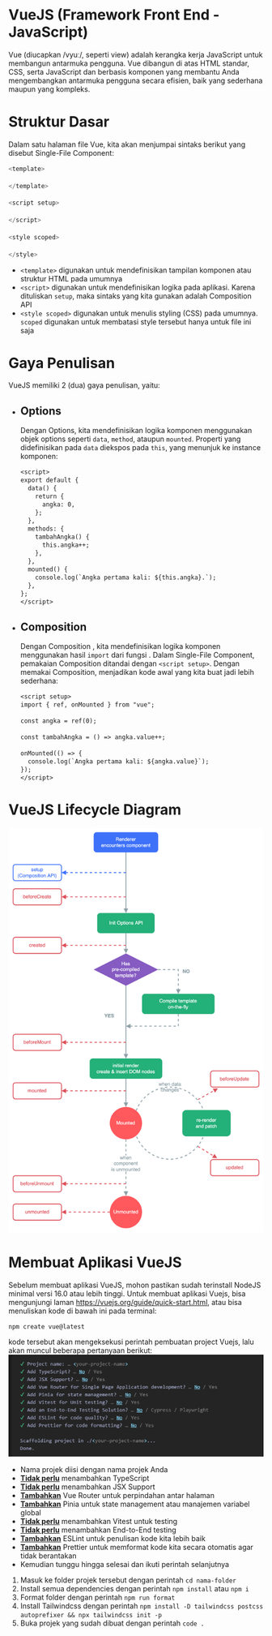 # VueJS (Framework Front End - JavaScript)

Vue (diucapkan /vyuː/, seperti view) adalah kerangka kerja JavaScript untuk membangun antarmuka pengguna. Vue dibangun di atas HTML standar, CSS, serta JavaScript dan berbasis komponen yang membantu Anda mengembangkan antarmuka pengguna secara efisien, baik yang sederhana maupun yang kompleks.

# Struktur Dasar

Dalam satu halaman file Vue, kita akan menjumpai sintaks berikut yang disebut Single-File Component:

```js
<template>

</template>

<script setup>

</script>

<style scoped>

</style>
```

- `<template>` digunakan untuk mendefinisikan tampilan komponen atau struktur HTML pada umumnya
- `<script>` digunakan untuk mendefinisikan logika pada aplikasi. Karena dituliskan `setup`, maka sintaks yang kita gunakan adalah Composition API
- `<style scoped>` digunakan untuk menulis styling (CSS) pada umumnya. `scoped` digunakan untuk membatasi style tersebut hanya untuk file ini saja

# Gaya Penulisan

VueJS memiliki 2 (dua) gaya penulisan, yaitu:

- ## Options

  Dengan Options, kita mendefinisikan logika komponen menggunakan objek options seperti `data`, `method`, ataupun `mounted`. Properti yang didefinisikan pada `data` diekspos pada `this`, yang menunjuk ke instance komponen:

  ```vue
  <script>
  export default {
    data() {
      return {
        angka: 0,
      };
    },
    methods: {
      tambahAngka() {
        this.angka++;
      },
    },
    mounted() {
      console.log(`Angka pertama kali: ${this.angka}.`);
    },
  };
  </script>
  ```

- ## Composition

  Dengan Composition , kita mendefinisikan logika komponen menggunakan hasil `import` dari fungsi . Dalam Single-File Component, pemakaian Composition ditandai dengan `<script setup>`. Dengan memakai Composition, menjadikan kode awal yang kita buat jadi lebih sederhana:

  ```vue
  <script setup>
  import { ref, onMounted } from "vue";

  const angka = ref(0);

  const tambahAngka = () => angka.value++;

  onMounted(() => {
    console.log(`Angka pertama kali: ${angka.value}`);
  });
  </script>
  ```

# VueJS Lifecycle Diagram

![Alt text](image-1.png)

# Membuat Aplikasi VueJS

Sebelum membuat aplikasi VueJS, mohon pastikan sudah terinstall NodeJS minimal versi 16.0 atau lebih tinggi. Untuk membuat aplikasi Vuejs, bisa mengunjungi laman https://vuejs.org/guide/quick-start.html, atau bisa menuliskan kode di bawah ini pada terminal:

```
npm create vue@latest
```

kode tersebut akan mengeksekusi perintah pembuatan project Vuejs, lalu akan muncul beberapa pertanyaan berikut:
![Alt text](image-2.png)

- Nama projek diisi dengan nama projek Anda
- <b><u>Tidak perlu</u></b> menambahkan TypeScript
- <b><u>Tidak perlu</u></b> menambahkan JSX Support
- <b><u>Tambahkan</u></b> Vue Router untuk perpindahan antar halaman
- <b><u>Tambahkan</u></b> Pinia untuk state management atau manajemen variabel global
- <b><u>Tidak perlu</u></b> menambahkan Vitest untuk testing
- <b><u>Tidak perlu</u></b> menambahkan End-to-End testing
- <b><u>Tambahkan</u></b> ESLint untuk penulisan kode kita lebih baik
- <b><u>Tambahkan</u></b> Prettier untuk memformat kode kita secara otomatis agar tidak berantakan
- Kemudian tunggu hingga selesai dan ikuti perintah selanjutnya

1. Masuk ke folder projek tersebut dengan perintah `cd nama-folder`
2. Install semua dependencies dengan perintah `npm install` atau `npm i`
3. Format folder dengan perintah `npm run format`
4. Install Tailwindcss dengan perintah `npm install -D tailwindcss postcss autoprefixer && npx tailwindcss init -p`
5. Buka projek yang sudah dibuat dengan perintah `code .`
